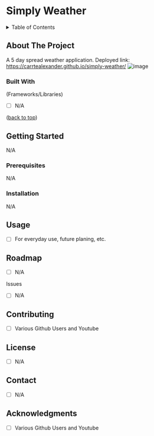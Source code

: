




  <h1 >Simply Weather</h1>






<details>
  <summary>Table of Contents</summary>
  <ol>
    <li>
      <a href="#about-the-project">About The Project</a>
      <ul>
        <li><a href="#built-with">Built With</a></li>
      </ul>
    </li>
    <li>
      <a href="#getting-started">Getting Started</a>
      <ul>
        <li><a href="#prerequisites">Prerequisites</a></li>
        <li><a href="#installation">Installation</a></li>
      </ul>
    </li>
    <li><a href="#usage">Usage</a></li>
    <li><a href="#roadmap">Roadmap</a></li>
    <li><a href="#contributing">Contributing</a></li>
    <li><a href="#license">License</a></li>
    <li><a href="#contact">Contact</a></li>
    <li><a href="#acknowledgments">Acknowledgments</a></li>
  </ol>
</details>



## About The Project



A 5 day spread weather application.
Deployed link: https://carrtealexander.github.io/simply-weather/
![image](https://github.com/carrtealexander/simply-weather/assets/143460245/c13bc814-4ac1-4f5c-a288-e03127db42bc)




### Built With

 (Frameworks/Libraries)

- [ ] N/A

<p >(<a href="#readme-top">back to top</a>)</p>




## Getting Started

N/A

### Prerequisites

N/A

### Installation

N/A




## Usage
- [ ] For everyday use, future planing, etc.



## Roadmap

- [ ] N/A
   

Issues
- [ ] N/A



## Contributing

- [ ] Various Github Users and Youtube



## License

- [ ] N/A




## Contact

- [ ] N/A




## Acknowledgments

- [ ] Various Github Users and Youtube






